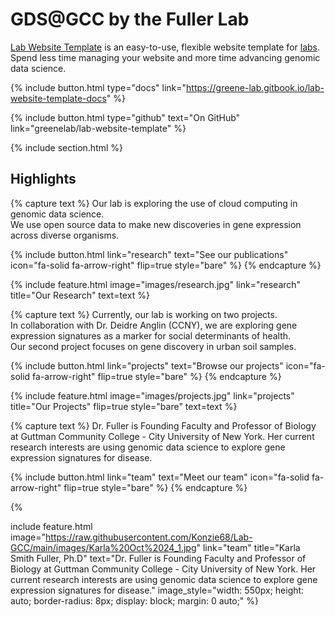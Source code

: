 ---
---

# GDS@GCC by the Fuller Lab

[Lab Website Template](https://github.com/greenelab/lab-website-template) is an easy-to-use, flexible website template for [labs](https://www.greenelab.com/).  
Spend less time managing your website and more time advancing genomic data science.

{%
  include button.html
  type="docs"
  link="https://greene-lab.gitbook.io/lab-website-template-docs"
%}

{%
  include button.html
  type="github"
  text="On GitHub"
  link="greenelab/lab-website-template"
%}

{% include section.html %}

## Highlights

{%
  capture text
%}
Our lab is exploring the use of cloud computing in genomic data science.  
We use open source data to make new discoveries in gene expression across diverse organisms.

{%
  include button.html
  link="research"
  text="See our publications"
  icon="fa-solid fa-arrow-right"
  flip=true
  style="bare"
%}
{%
  endcapture
%}

{%
  include feature.html
  image="images/research.jpg"
  link="research"
  title="Our Research"
  text=text
%}

{%
  capture text
%}
Currently, our lab is working on two projects.  
In collaboration with Dr. Deidre Anglin (CCNY), we are exploring gene expression signatures as a marker for social determinants of health.  
Our second project focuses on gene discovery in urban soil samples.

{%
  include button.html
  link="projects"
  text="Browse our projects"
  icon="fa-solid fa-arrow-right"
  flip=true
  style="bare"
%}
{%
  endcapture
%}

{%
  include feature.html
  image="images/projects.jpg"
  link="projects"
  title="Our Projects"
  flip=true
  style="bare"
  text=text
%}

{%
  capture text
%}
Dr. Fuller is Founding Faculty and Professor of Biology at Guttman Community College - City University of New York. Her current research interests are using genomic data science to explore gene expression signatures for disease.

{%
  include button.html
  link="team"
  text="Meet our team"
  icon="fa-solid fa-arrow-right"
  flip=true
  style="bare"
%}
{%
  endcapture
%}

{%

  include feature.html
  image="https://raw.githubusercontent.com/Konzie68/Lab-GCC/main/images/Karla%20Oct%2024_1.jpg"
  link="team"
  title="Karla Smith Fuller, Ph.D"
  text="Dr. Fuller is Founding Faculty and Professor of Biology at Guttman Community College - City University of New York. Her current research interests are using genomic data science to explore gene expression signatures for disease."
  image_style="width: 550px; height: auto; border-radius: 8px; display: block; margin: 0 auto;"
%}


